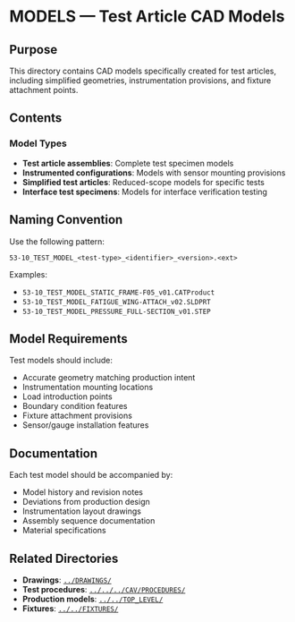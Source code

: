 # MODELS — Test Article CAD Models

## Purpose

This directory contains CAD models specifically created for test articles, including simplified geometries, instrumentation provisions, and fixture attachment points.

## Contents

### Model Types
- **Test article assemblies**: Complete test specimen models
- **Instrumented configurations**: Models with sensor mounting provisions
- **Simplified test articles**: Reduced-scope models for specific tests
- **Interface test specimens**: Models for interface verification testing

## Naming Convention

Use the following pattern:
```
53-10_TEST_MODEL_<test-type>_<identifier>_<version>.<ext>
```

Examples:
- `53-10_TEST_MODEL_STATIC_FRAME-F05_v01.CATProduct`
- `53-10_TEST_MODEL_FATIGUE_WING-ATTACH_v02.SLDPRT`
- `53-10_TEST_MODEL_PRESSURE_FULL-SECTION_v01.STEP`

## Model Requirements

Test models should include:
- Accurate geometry matching production intent
- Instrumentation mounting locations
- Load introduction points
- Boundary condition features
- Fixture attachment provisions
- Sensor/gauge installation features

## Documentation

Each test model should be accompanied by:
- Model history and revision notes
- Deviations from production design
- Instrumentation layout drawings
- Assembly sequence documentation
- Material specifications

## Related Directories

- **Drawings**: [`../DRAWINGS/`](../DRAWINGS/)
- **Test procedures**: [`../../../CAV/PROCEDURES/`](../../../CAV/PROCEDURES/)
- **Production models**: [`../../TOP_LEVEL/`](../../TOP_LEVEL/)
- **Fixtures**: [`../../FIXTURES/`](../../FIXTURES/)
